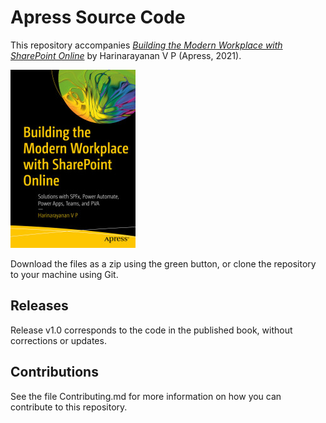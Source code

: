 # Apress Source Code

This repository accompanies [*Building the Modern Workplace with SharePoint Online*](https://www.apress.com/9781484269442) by Harinarayanan V P (Apress, 2021).

[comment]: #cover
![Cover image](9781484269442.jpg)

Download the files as a zip using the green button, or clone the repository to your machine using Git.

## Releases

Release v1.0 corresponds to the code in the published book, without corrections or updates.

## Contributions

See the file Contributing.md for more information on how you can contribute to this repository.